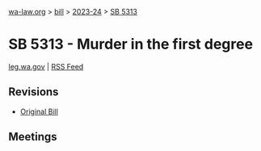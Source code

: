 [wa-law.org](/) > [bill](/bill/) > [2023-24](/bill/2023-24/) > [SB 5313](/bill/2023-24/sb/5313/)

# SB 5313 - Murder in the first degree
[leg.wa.gov](https://app.leg.wa.gov/billsummary?BillNumber=5313&Year=2023&Initiative=false) | [RSS Feed](./rss.xml)

## Revisions
* [Original Bill](1/)

## Meetings